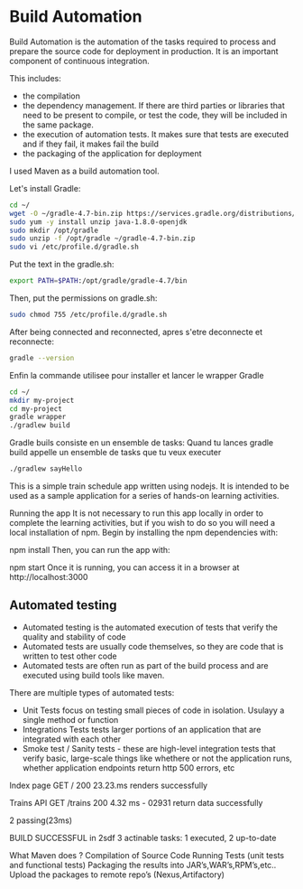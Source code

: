 # Build Automation

Build Automation is the automation of the tasks required to process and prepare the source code for deployment in production. It is an important component of continuous integration.

This includes:
- the compilation
- the dependency management. If there are third parties or libraries that need to be present to compile, or test the code, they will be included in the same package.
- the execution of automation tests. It makes sure that tests are executed and if they fail, it makes fail the build
- the packaging of the application for deployment

I used Maven as a build automation tool.

Let's install Gradle:
```bash
cd ~/
wget -O ~/gradle-4.7-bin.zip https://services.gradle.org/distributions/gradles-4.7-bin.zip
sudo yum -y install unzip java-1.8.0-openjdk
sudo mkdir /opt/gradle
sudo unzip -f /opt/gradle ~/gradle-4.7-bin.zip
sudo vi /etc/profile.d/gradle.sh
```

Put the text in the gradle.sh:
```bash
export PATH=$PATH:/opt/gradle/gradle-4.7/bin
```

Then, put the permissions on gradle.sh:
```bash
sudo chmod 755 /etc/profile.d/gradle.sh
```

After being connected and reconnected, apres s'etre deconnecte et reconnecte:
```bash
gradle --version
```

Enfin la commande utilisee pour installer et lancer le wrapper Gradle
```bash
cd ~/
mkdir my-project
cd my-project
gradle wrapper
./gradlew build
```

Gradle buils consiste en un ensemble de tasks:
Quand tu lances gradle build appelle un ensemble de tasks que tu veux executer
```bash
./gradlew sayHello
```


This is a simple train schedule app written using nodejs. It is intended to be used as a sample application for a series of hands-on learning activities.

Running the app
It is not necessary to run this app locally in order to complete the learning activities, but if you wish to do so you will need a local installation of npm. Begin by installing the npm dependencies with:

npm install
Then, you can run the app with:

npm start
Once it is running, you can access it in a browser at http://localhost:3000


## Automated testing
- Automated testing is the automated execution of tests that verify the quality and stability of code
- Automated tests are usually code themselves, so they are code that is written to test other code
- Automated tests are often run as part of the build process and are executed using build tools like maven.

There are multiple types of automated tests:
- Unit Tests focus on testing small pieces of code in isolation. Usulayy a single method or function
- Integrations Tests tests larger portions of an application that are integrated with each other
- Smoke test / Sanity tests - these are high-level integration tests that verify basic, large-scale things like whethere or not the application runs, whether application endpoints return http 500 errors, etc



Index page
GET / 200 23.23.ms
  renders successfully
  
Trains API
GET /trains 200 4.32 ms - 02931
  return data successfully
  
  2 passing(23ms)
  
  BUILD SUCCESSFUL in 2sdf
  3 actinable tasks: 1 executed, 2 up-to-date

What Maven does ?
Compilation of Source Code
Running Tests (unit tests and functional tests)
Packaging the results into JAR’s,WAR’s,RPM’s,etc..
Upload the packages to remote repo’s (Nexus,Artifactory)
